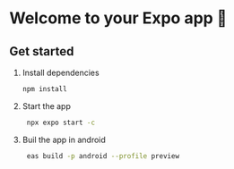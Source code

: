 # Welcome to your Expo app 👋

## Get started

1. Install dependencies

   ```bash
   npm install
   ```

2. Start the app

   ```bash
    npx expo start -c
   ```

3. Buil the app in android

   ```bash
    eas build -p android --profile preview
   ```

<!--
                    <LinearGradient
                        // Start and end positions for the gradient
                        start={{ x: 0, y: 0 }}
                        end={{ x: 1, y: 1 }}
                        // Gradient colors
                        colors={['#004e92', '#000428']}
                        style={{ width: "100%", borderRadius: 10, padding: 16, flexDirection: "row", justifyContent: "space-between", overflow: "hidden" }}
                    >
                        <View style={{ height: 140, flexDirection: "column", justifyContent: "space-between" }}>
                            <View>
                                <View style={{ flexDirection: "row", alignItems: "center", gap: 16 }}>
                                    <Text style={{ fontFamily: "poppinsMedium", fontSize: 12, color: "#fff" }} >Solde Total</Text>
                                    <Pressable>
                                        <Ionicons name="eye" size={18} color="white" />
                                        {/* <Ionicons name="eye-off" size={18} color="white" /> */}
                                    </Pressable>
                                </View>
                                <View style={{ flexDirection: "row", gap: 4 }}>
                                    <Text style={{ fontFamily: "poppinsBold", fontSize: 22, color: "#fff" }} >2 646 453</Text>
                                    <Text style={{ fontFamily: "poppinsMedium", fontSize: 10, color: "#e0e0e0" }} >HTG</Text>
                                </View>
                            </View>
                            <View style={{ borderRadius: 10, paddingVertical: 8, backgroundColor: "#047857", paddingHorizontal: 16 }}>
                                <Text style={{ fontFamily: "poppinsMedium", fontSize: 12, color: "#fff" }} >Sol</Text>
                                <View style={{ marginTop: -4, flexDirection: "row", gap: 4 }}>
                                    <Text style={{ fontFamily: "poppinsBold", fontSize: 22, color: "#fff" }} >250</Text>
                                    <Text style={{ fontFamily: "poppinsMedium", fontSize: 10, color: "#e0e0e0" }} >HTG</Text>
                                </View>
                            </View>
                        </View>
                        <View style={{ borderRadius: 16, flexDirection: "column", justifyContent: "space-between" }}>
                            <View>
                                <Text style={{ fontFamily: "poppinsMedium", fontSize: 22, color: "#fff", textAlign: "right" }} >Bousanm</Text>
                                <Text style={{ fontFamily: "poppins", fontSize: 14, color: "#fff", fontSize: 12, marginTop: -4, textAlign: "right" }} >BS</Text>

                            </View>
                            <View style={{ flexDirection: "row", justifyContent: "space-between", gap: 5 }} >
                                <View style={{ borderRadius: 10, paddingVertical: 3, borderColor: "rgba(255,255,255,0.2)", borderWidth: 1, borderStyle: "dashed", paddingHorizontal: 12 }}>
                                    <Text style={{ fontFamily: "poppins", fontSize: 11, color: "#FFF", textAlign: "right" }} >Part</Text>
                                    <View style={{ flexDirection: "row", gap: 8 }}>
                                        <FontAwesome5 name="hand-holding-usd" size={20} color="#fff" />
                                        <Text style={{ fontFamily: "poppinsMedium", fontSize: 18, color: "#fff", textAlign: "right" }} >3</Text>
                                    </View>
                                </View>
                                <View style={{ borderRadius: 10, paddingVertical: 3, borderColor: "rgba(255,255,255,0.2)", borderWidth: 1, borderStyle: "dashed", paddingHorizontal: 12 }}>
                                    <Text style={{ fontFamily: "poppins", fontSize: 11, color: "#FFF", textAlign: "right" }} >Touchée</Text>
                                    <View style={{ flexDirection: "row", gap: 8 }}>
                                        <FontAwesome6 name="sack-dollar" size={18} color="#fff" />
                                        <Text style={{ fontFamily: "poppinsMedium", fontSize: 18, color: "#fff", textAlign: "right" }} >39</Text>
                                    </View>
                                </View>
                            </View>
                        </View>
                    </LinearGradient> -->
